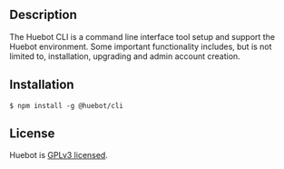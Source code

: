 ## Description 

The Huebot CLI is a command line interface tool setup and support the Huebot environment. Some important functionality includes, but is not limited to, installation, upgrading and admin account creation. 

## Installation

```
$ npm install -g @huebot/cli
```

## License

Huebot is [GPLv3 licensed](LICENSE).
